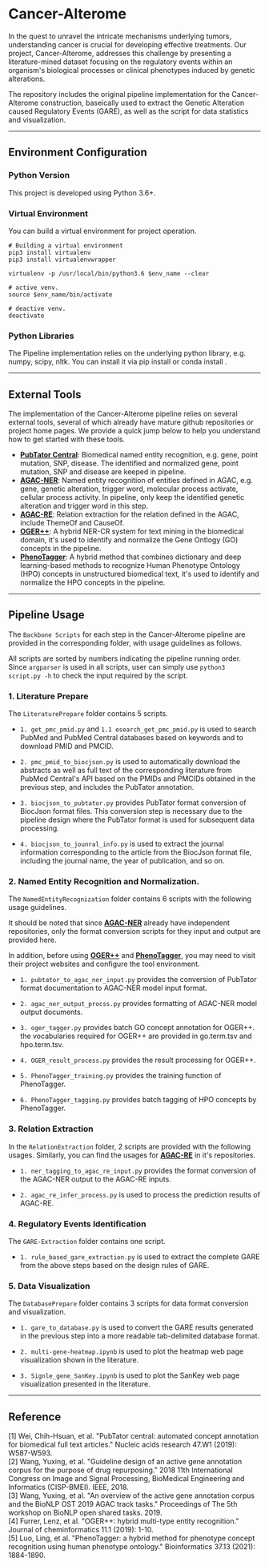 # Cancer-Alterome
In the quest to unravel the intricate mechanisms underlying tumors, understanding cancer is crucial for developing effective treatments. Our project, Cancer-Alterome, addresses this challenge by presenting a literature-mined dataset focusing on the regulatory events within an organism's biological processes or clinical phenotypes induced by genetic alterations.  

The repository includes the original pipeline implementation for the Cancer-Alterome construction, baseically used to extract the Genetic Alteration caused Regulatory Events (GARE), as well as the script for data statistics and visualization.

- - -

## Environment Configuration

### Python Version
This project is developed using Python 3.6+.

### Virtual Environment
You can build a virtual environment for project operation.  
```
# Building a virtual environment
pip3 install virtualenv
pip3 install virtualenvwrapper

virtualenv -p /usr/local/bin/python3.6 $env_name --clear  

# active venv.
source $env_name/bin/activate  

# deactive venv.
deactivate
```

### Python Libraries
The Pipeline implementation relies on the underlying python library, e.g. numpy, scipy, nltk.
You can install it via pip install <library> or conda install <library>.

___

## External Tools
The implementation of the Cancer-Alterome pipeline relies on several external tools, several of which already have mature github repositories or project home pages. We provide a quick jump below to help you understand how to get started with these tools.

- [**PubTator Central**](https://www.ncbi.nlm.nih.gov/research/pubtator/): Biomedical named entity recognition, e.g. gene, point mutation, SNP, disease. The identified and normalized gene, point mutation, SNP and disease are keeped in pipeline.
- [**AGAC-NER**](https://github.com/YaoXinZhi/BERT-CRF-for-BioNLP-OST2019-AGAC-Task1): Named entity recognition of entities defined in AGAC, e.g. gene, genetic alteration, trigger word, molecular process activate, cellular process activity. In pipeline, only keep the identified genetic alteration and trigger word in this step.
- [**AGAC-RE**](https://github.com/YaoXinZhi/BERT-for-BioNLP-OST2019-AGAC-Task2): Relation extraction for the relation defined in the AGAC, include ThemeOf and CauseOf.
- [**OGER++**](https://pub.cl.uzh.ch/purl/OGER): A hybrid NER-CR system for text mining in the biomedical domain, it's used to identify and normalize the Gene Ontlogy (GO) concepts in the pipeline.
- [**PhenoTagger**](https://github.com/ncbi-nlp/PhenoTagger): A hybrid method that combines dictionary and deep learning-based methods to recognize Human Phenotype Ontology (HPO) concepts in unstructured biomedical text, it's used to identify and normalize the HPO concepts in the pipeline.

---
## Pipeline Usage
The `Backbone Scripts` for each step in the Cancer-Alterome pipeline are provided in the corresponding folder, with usage guidelines as follows.

All scripts are sorted by numbers indicating the pipeline running order. Since `argparser` is used in all scripts, user can simply use `python3 script.py -h` to check the input required by the script.

### 1. Literature Prepare
The `LiteraturePrepare` folder contains 5 scripts.

- `1. get_pmc_pmid.py` and `1.1 esearch_get_pmc_pmid.py` is used to search PubMed and PubMed Central databases based on keywords and to download PMID and PMCID.

- `2. pmc_pmid_to_biocjson.py` is used to automatically download the abstracts as well as full text of the corresponding literature from PubMed Central's API based on the PMIDs and PMCIDs obtained in the previous step, and includes the PubTator annotation.

- `3. biocjson_to_pubtator.py` provides PubTator format conversion of BiocJson format files. This conversion step is necessary due to the pipeline design where the PubTator format is used for subsequent data processing.
 
- `4. biocjson_to_jounral_info.py` is used to extract the journal information corresponding to the article from the BiocJson format file, including the journal name, the year of publication, and so on.

### 2. Named Entity Recognition and Normalization.
The `NamedEntityRecognization` folder contains 6 scripts with the following usage guidelines.  

It should be noted that since [**AGAC-NER**](https://github.com/YaoXinZhi/BERT-CRF-for-BioNLP-OST2019-AGAC-Task1) already have independent repositories, only the format conversion scripts for they input and output are provided here.

In addition, before using [**OGER++**](https://pub.cl.uzh.ch/purl/OGER) and [**PhenoTagger**](https://github.com/ncbi-nlp/PhenoTagger), you may need to visit their project websites and configure the tool environment.


- `1. pubtator_to_agac_ner_input.py` provides the conversion of PubTator format documentation to AGAC-NER model input format.
  
- `2. agac_ner_output_procss.py` provides formatting of AGAC-NER model output documents.
  
- `3. oger_tagger.py` provides batch GO concept annotation for OGER++. the vocabularies required for OGER++ are provided in go.term.tsv and hpo.term.tsv.
  
- `4. OGER_result_process.py` provides the result processing for OGER++.
  
- `5. PhenoTagger_training.py` provides the training function of PhenoTagger.
   
- `6. PhenoTagger_tagging.py` provides batch tagging of HPO concepts by PhenoTagger.  


### 3. Relation Extraction
In the `RelationExtraction` folder, 2 scripts are provided with the following usages.
Similarly, you can find the usages for [**AGAC-RE**](https://github.com/YaoXinZhi/BERT-for-BioNLP-OST2019-AGAC-Task2) in it's repositories.

- `1. ner_tagging_to_agac_re_input.py` provides the format conversion of the AGAC-NER output to the AGAC-RE inputs. 
  
- `2. agac_re_infer_process.py` is used to process the prediction results of AGAC-RE.


### 4. Regulatory Events Identification
The `GARE-Extraction` folder contains one script.

- `1. rule_based_gare_extraction.py` is used to extract the complete GARE from the above steps based on the design rules of GARE.


### 5. Data Visualization
The `DatabasePrepare` folder contains 3 scripts for data format conversion and visualization.

- `1. gare_to_database.py` is used to convert the GARE results generated in the previous step into a more readable tab-delimited database format.

- `2. multi-gene-heatmap.ipynb` is used to plot the heatmap web page visualization shown in the literature.

- `3. Signle_gene_SanKey.ipynb` is used to plot the SanKey web page visualization presented in the literature.

---

## Reference

[1] Wei, Chih-Hsuan, et al. "PubTator central: automated concept annotation for biomedical full text articles." Nucleic acids research 47.W1 (2019): W587-W593.  
[2] Wang, Yuxing, et al. "Guideline design of an active gene annotation corpus for the purpose of drug repurposing." 2018 11th International Congress on Image and Signal Processing, BioMedical Engineering and Informatics (CISP-BMEI). IEEE, 2018.  
[3] Wang, Yuxing, et al. "An overview of the active gene annotation corpus and the BioNLP OST 2019 AGAC track tasks." Proceedings of The 5th workshop on BioNLP open shared tasks. 2019.  
[4] Furrer, Lenz, et al. "OGER++: hybrid multi-type entity recognition." Journal of cheminformatics 11.1 (2019): 1-10.  
[5] Luo, Ling, et al. "PhenoTagger: a hybrid method for phenotype concept recognition using human phenotype ontology." Bioinformatics 37.13 (2021): 1884-1890.  



